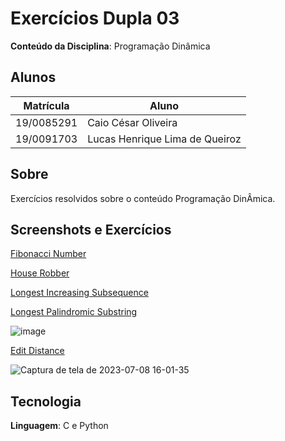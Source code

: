# Exercícios Dupla 03

**Conteúdo da Disciplina**: Programação Dinâmica

## Alunos
|Matrícula | Aluno |
| -- | -- |
| 19/0085291  |  Caio César Oliveira |
| 19/0091703   |  Lucas Henrique Lima de Queiroz |

## Sobre 

Exercícios resolvidos sobre o conteúdo Programação DinÂmica.

## Screenshots e Exercícios

[Fibonacci Number](https://leetcode.com/problems/fibonacci-number/)

[House Robber](https://leetcode.com/problems/house-robber/)

[Longest Increasing Subsequence](https://leetcode.com/problems/longest-increasing-subsequence/)

[Longest Palindromic Substring](https://leetcode.com/problems/longest-palindromic-substring/description/?envType=study-plan-v2&envId=dynamic-programming)

![image](https://github.com/projeto-de-algoritmos/PD_Exercicios_Dupla03/assets/54439337/0f9f1738-a8f4-426b-8a74-da5b3d90626b)

[Edit Distance](https://leetcode.com/problems/edit-distance/description/?envType=study-plan-v2&envId=dynamic-programming)

![Captura de tela de 2023-07-08 16-01-35](https://github.com/projeto-de-algoritmos/PD_Exercicios_Dupla03/assets/54439337/de874c24-c15e-431c-8aa7-ad188b3f4e25)


## Tecnologia 
**Linguagem**: C e Python

